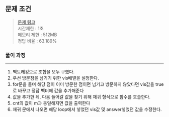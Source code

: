 ## 문제 조건
> <a href = "https://www.acmicpc.net/problem/15649"> 문제 링크 </a>  
> 시간제한 : 1초  
> 메모리 제한 : 512MB  
> 정답 비율 : 63.189%

### 풀이 과정
---
1. 백트래킹으로 조합을 모두 구했다.
2. 우선 방문점을 남기기 위한 vis배열을 설정한다.
3. for문을 돌며 해당 점이 이미 방문한 점이면 넘기고 방문하지 않았다면 vis값을 true로 바꾸고 정답 벡터에 값을 추가해준다
4. 값을 추가한 뒤, 다음 들어갈 값을 찾기 위해 재귀 형식으로 함수를 호출한다.
5. cnt의 값이 m과 동일해지면 값을 출력한다
6. 재귀 문에서 나오면 해당 loop에서 넣었던 vis값 및 answer넣었던 값을 수정한다. 
